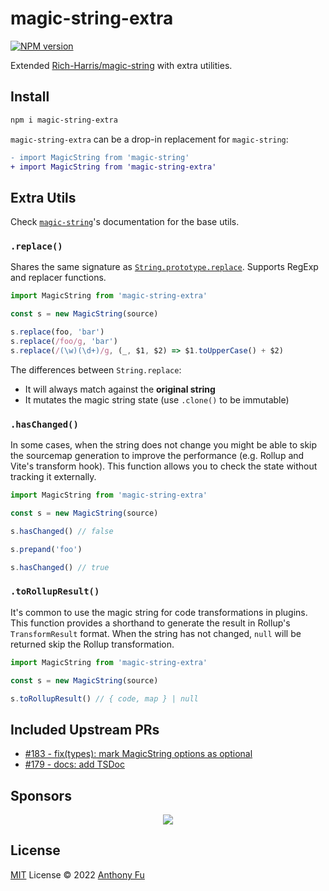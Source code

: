 # magic-string-extra

[![NPM version](https://img.shields.io/npm/v/magic-string-extra?color=a1b858&label=)](https://www.npmjs.com/package/magic-string-extra)

Extended [Rich-Harris/magic-string](https://github.com/Rich-Harris/magic-string) with extra utilities.

## Install

```bash
npm i magic-string-extra
```

`magic-string-extra` can be a drop-in replacement for `magic-string`:

```diff
- import MagicString from 'magic-string'
+ import MagicString from 'magic-string-extra'
```

## Extra Utils

Check [`magic-string`](https://github.com/Rich-Harris/magic-string)'s documentation for the base utils.

### `.replace()`

Shares the same signature as [`String.prototype.replace`](https://developer.mozilla.org/en-US/docs/Web/JavaScript/Reference/Global_Objects/String/replace). Supports RegExp and replacer functions.

```ts
import MagicString from 'magic-string-extra'

const s = new MagicString(source)

s.replace(foo, 'bar')
s.replace(/foo/g, 'bar')
s.replace(/(\w)(\d+)/g, (_, $1, $2) => $1.toUpperCase() + $2)
```

The differences between `String.replace`:
- It will always match against the **original string**
- It mutates the magic string state (use `.clone()` to be immutable)

### `.hasChanged()`

In some cases, when the string does not change you might be able to skip the sourcemap generation to improve the performance (e.g. Rollup and Vite's transform hook). This function allows you to check the state without tracking it externally.

```ts
import MagicString from 'magic-string-extra'

const s = new MagicString(source)

s.hasChanged() // false

s.prepand('foo')

s.hasChanged() // true
```

### `.toRollupResult()`

It's common to use the magic string for code transformations in plugins. This function provides a shorthand to generate the result in Rollup's `TransformResult` format. When the string has not changed, `null` will be returned skip the Rollup transformation.

```ts
import MagicString from 'magic-string-extra'

const s = new MagicString(source)

s.toRollupResult() // { code, map } | null
```

## Included Upstream PRs

- [#183 - fix(types): mark MagicString options as optional](https://github.com/Rich-Harris/magic-string/pull/183)
- [#179 - docs: add TSDoc](https://github.com/Rich-Harris/magic-string/pull/179)

## Sponsors

<p align="center">
  <a href="https://cdn.jsdelivr.net/gh/antfu/static/sponsors.svg">
    <img src='https://cdn.jsdelivr.net/gh/antfu/static/sponsors.svg'/>
  </a>
</p>

## License

[MIT](./LICENSE) License © 2022 [Anthony Fu](https://github.com/antfu)
